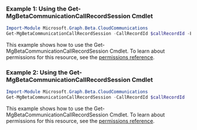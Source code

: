 ### Example 1: Using the Get-MgBetaCommunicationCallRecordSession Cmdlet
```powershell
Import-Module Microsoft.Graph.Beta.CloudCommunications
Get-MgBetaCommunicationCallRecordSession -CallRecordId $callRecordId -ExpandProperty "segments" 
```
This example shows how to use the Get-MgBetaCommunicationCallRecordSession Cmdlet.
To learn about permissions for this resource, see the [permissions reference](/graph/permissions-reference).
### Example 2: Using the Get-MgBetaCommunicationCallRecordSession Cmdlet
```powershell
Import-Module Microsoft.Graph.Beta.CloudCommunications
Get-MgBetaCommunicationCallRecordSession -CallRecordId $callRecordId
```
This example shows how to use the Get-MgBetaCommunicationCallRecordSession Cmdlet.
To learn about permissions for this resource, see the [permissions reference](/graph/permissions-reference).
